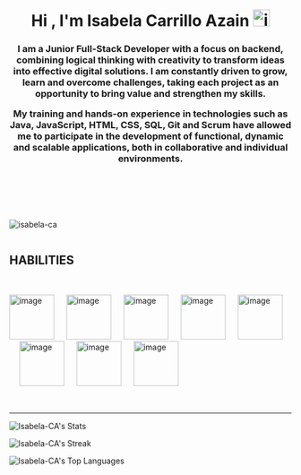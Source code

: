 <h1 align="center">Hi , I'm Isabela Carrillo Azain <img width="30" height="30" alt="image" src="https://github.com/user-attachments/assets/a458d6c5-c35d-4453-b2dd-4f9b38bcc304" />
</h1>
<h3 align="center"> I am a Junior Full-Stack Developer with a focus on backend, combining logical thinking with creativity to transform ideas into effective digital solutions. I am constantly driven to grow, learn and overcome challenges, taking each project as an opportunity to bring value and strengthen my skills.

My training and hands-on experience in technologies such as Java, JavaScript, HTML, CSS, SQL, Git and Scrum have allowed me to participate in the development of functional, dynamic and scalable applications, both in collaborative and individual environments.
</h3>
<br><br><br><br>

<p align="left"> <img src="https://komarev.com/ghpvc/?username=isabela-ca&label=Profile%20views&color=0e75b6&style=flat" alt="isabela-ca" /> </p>

<p align="left"> <a href="https://twitter.com/" target="blank"><img src="https://img.shields.io/twitter/follow/?logo=twitter&style=for-the-badge" alt="" /></a> </p>

<h2> HABILITIES </h2> <br>

<img width="80" height="80" alt="image" src="https://github.com/user-attachments/assets/e99cd3ab-a6a0-4f7b-aa5a-5735440a8bdc" /> &emsp; 
<img width="80" height="80" alt="image" src="https://github.com/user-attachments/assets/34987038-763d-4065-a377-3c87958cf285" /> &emsp;
<img width="80" height="80" alt="image" src="https://github.com/user-attachments/assets/a66d7801-9559-4954-9ab6-997271feb89b" /> &emsp;
<img width="80" height="80" alt="image" src="https://github.com/user-attachments/assets/e5073149-c418-45fe-99e3-1616e1141126" /> &emsp;
<img width="80" height="80" alt="image" src="https://github.com/user-attachments/assets/dc42e192-5672-49f1-94ec-1eeb42e6b9a8" /> &emsp;
<img width="80" height="80" alt="image" src="https://github.com/user-attachments/assets/14977d39-f640-462e-9479-23ba6ecd0040" /> &emsp;
<img width="80" height="80" alt="image" src="https://github.com/user-attachments/assets/80322016-9a15-448b-bd31-e9b75910bac6" /> &emsp;
<img width="80" height="80" alt="image" src="https://github.com/user-attachments/assets/123e89c5-a3f9-4ea1-a605-f3f6c92a9e57" /> &emsp;

<br>
<hr>


![Isabela-CA's Stats](https://github-readme-stats.vercel.app/api?username=Isabela-CA&theme=vue-dark&show_icons=true&hide_border=true&count_private=true)

![Isabela-CA's Streak](https://github-readme-streak-stats.herokuapp.com/?user=Isabela-CA&theme=vue-dark&hide_border=true)

![Isabela-CA's Top Languages](https://github-readme-stats.vercel.app/api/top-langs/?username=Isabela-CA&theme=vue-dark&show_icons=true&hide_border=true&layout=compact)


